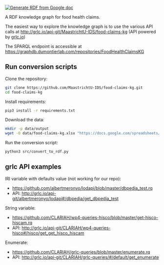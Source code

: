 [![Generate RDF from Google doc](https://github.com/MaastrichtU-IDS/food-claims-kg/workflows/Generate%20RDF%20from%20Google%20doc/badge.svg)](/actions)

A RDF knowledge graph for food health claims.

The easiest way to explore the knowledge graph is to use the various API calls at http://grlc.io/api-git/MaastrichtU-IDS/food-claims-kg (API powered by [grlc.io](http://grlc.io))

The SPARQL endpoint is accessible at https://graphdb.dumontierlab.com/repositories/FoodHealthClaimsKG

## Run conversion scripts

Clone the repository:

```bash
git clone https://github.com/MaastrichtU-IDS/food-claims-kg.git
cd food-claims-kg
```

Install requirements:

```bash
pip3 install -r requirements.txt
```

Download the data:

```bash
mkdir -p data/output
wget -O data/food-claims-kg.xlsx "https://docs.google.com/spreadsheets/d/1RWZ6AlGB8m7PO5kjsbbbeI4ETLwvKLOvkrzOpl8zAM8/export?format=xlsx&id=1RWZ6AlGB8m7PO5kjsbbbeI4ETLwvKLOvkrzOpl8zAM8"
```

Run the conversion script:

```bash
python3 src/convert_to_rdf.py
```

## grlc API examples

IRI variable with defaults value (not working for our repo):

* https://github.com/albertmeronyo/lodapi/blob/master/dbpedia_test.rq
* API: http://grlc.io/api-git/albertmeronyo/lodapi#/dbpedia/get_dbpedia_test

String variable: 

* https://github.com/CLARIAH/wp4-queries-hisco/blob/master/get-hisco-hiscam.rq
* API: http://grlc.io/api-git/CLARIAH/wp4-queries-hisco#/hisco/get_get_hisco_hiscam

Enumerate:

* https://github.com/CLARIAH/grlc-queries/blob/master/enumerate.rq
* API: http://grlc.io/api-git/CLARIAH/grlc-queries/#/default/get_enumerate

